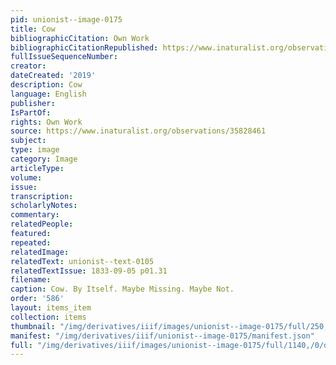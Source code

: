 ```yaml
---
pid: unionist--image-0175
title: Cow
bibliographicCitation: Own Work
bibliographicCitationRepublished: https://www.inaturalist.org/observations/35828461
fullIssueSequenceNumber: 
creator: 
dateCreated: '2019'
description: Cow
language: English
publisher: 
IsPartOf: 
rights: Own Work
source: https://www.inaturalist.org/observations/35828461
subject: 
type: image
category: Image
articleType: 
volume: 
issue: 
transcription: 
scholarlyNotes: 
commentary: 
relatedPeople: 
featured: 
repeated: 
relatedImage: 
relatedText: unionist--text-0105
relatedTextIssue: 1833-09-05 p01.31
filename: 
caption: Cow. By Itself. Maybe Missing. Maybe Not.
order: '586'
layout: items_item
collection: items
thumbnail: "/img/derivatives/iiif/images/unionist--image-0175/full/250,/0/default.jpg"
manifest: "/img/derivatives/iiif/unionist--image-0175/manifest.json"
full: "/img/derivatives/iiif/images/unionist--image-0175/full/1140,/0/default.jpg"
---
```

